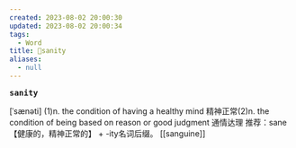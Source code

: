 ```yaml
---
created: 2023-08-02 20:00:30
updated: 2023-08-02 20:00:34
tags:
  - Word
title: 📖sanity
aliases:
  - null
---
```


<pre><strong>sanity</strong></pre>
[ˈsænəti]
(1)n. the condition of having a healthy mind 精神正常(2)n. the condition of being based on reason or good judgment 通情达理
推荐：sane【健康的，精神正常的】 + -ity名词后缀。
[[sanguine]]
